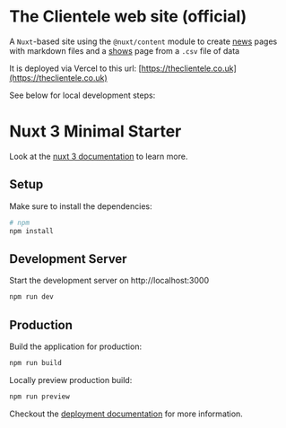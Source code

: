 # The Clientele web site (official)

A `Nuxt`-based site using the `@nuxt/content` module to create [news](https://theclientele.co.uk/news) pages with markdown files and a [shows](https://theclientele.co.uk/shows) page from a `.csv` file of data

It is deployed via Vercel to this url:
[https://theclientele.co.uk](https://theclientele.co.uk)

See below for local development steps:

# Nuxt 3 Minimal Starter

Look at the [nuxt 3 documentation](https://v3.nuxtjs.org) to learn more.

## Setup

Make sure to install the dependencies:

```bash
# npm
npm install
```

## Development Server

Start the development server on http://localhost:3000

```bash
npm run dev
```

## Production

Build the application for production:

```bash
npm run build
```

Locally preview production build:

```bash
npm run preview
```

Checkout the [deployment documentation](https://v3.nuxtjs.org/guide/deploy/presets) for more information.
